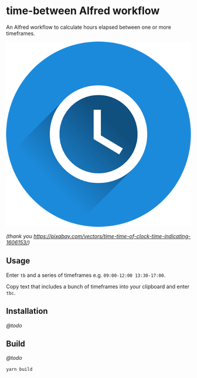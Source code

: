 # time-between Alfred workflow

An Alfred workflow to calculate hours elapsed between one or more timeframes.

![Alfred Logo](src/assets/icon.png)

_(thank you https://pixabay.com/vectors/time-time-of-clock-time-indicating-1606153/)_

## Usage

Enter `tb` and a series of timeframes e.g. `09:00-12:00 13:30-17:00`.

Copy text that includes a bunch of timeframes into your clipboard and enter `tbc`.

## Installation

_@todo_

## Build

_@todo_

```
yarn build
```
